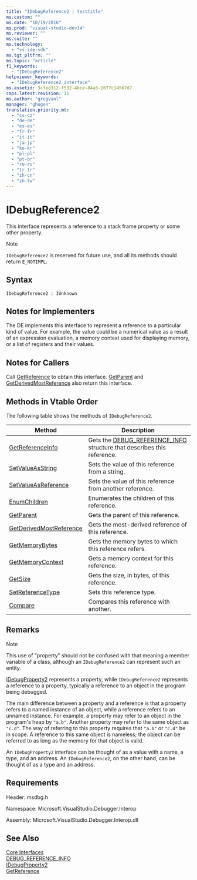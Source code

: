 ```yaml
---
title: "IDebugReference2 | testtitle"
ms.custom: ""
ms.date: "10/19/2016"
ms.prod: "visual-studio-dev14"
ms.reviewer: ""
ms.suite: ""
ms.technology: 
  - "vs-ide-sdk"
ms.tgt_pltfrm: ""
ms.topic: "article"
f1_keywords: 
  - "IDebugReference2"
helpviewer_keywords: 
  - "IDebugReference2 interface"
ms.assetid: 3cfed312-f532-4bce-84a5-1677c14567d7
caps.latest.revision: 11
ms.author: "gregvanl"
manager: "ghogen"
translation.priority.mt: 
  - "cs-cz"
  - "de-de"
  - "es-es"
  - "fr-fr"
  - "it-it"
  - "ja-jp"
  - "ko-kr"
  - "pl-pl"
  - "pt-br"
  - "ru-ru"
  - "tr-tr"
  - "zh-cn"
  - "zh-tw"
---
```

# IDebugReference2
This interface represents a reference to a stack frame property or some other property.  
  
> [!NOTE]
>  `IDebugReference2` is reserved for future use, and all its methods should return `E_NOTIMPL`.  
  
## Syntax  
  
```  
IDebugReference2 : IUnknown  
```  
  
## Notes for Implementers  
 The DE implements this interface to represent a reference to a particular kind of value. For example, the value could be a numerical value as a result of an expression evaluation, a memory context used for displaying memory, or a list of registers and their values.  
  
## Notes for Callers  
 Call [GetReference](../extensibility-debugger-reference/idebugproperty2--getreference.md) to obtain this interface. [GetParent](../extensibility-debugger-reference/idebugreference2--getparent.md) and [GetDerivedMostReference](../extensibility-debugger-reference/idebugreference2--getderivedmostreference.md) also return this interface.  
  
## Methods in Vtable Order  
 The following table shows the methods of `IDebugReference2`.  
  
|Method|Description|  
|------------|-----------------|  
|[GetReferenceInfo](../extensibility-debugger-reference/idebugreference2--getreferenceinfo.md)|Gets the [DEBUG_REFERENCE_INFO](../extensibility-debugger-reference/debug_reference_info.md) structure that describes this reference.|  
|[SetValueAsString](../extensibility-debugger-reference/idebugreference2--setvalueasstring.md)|Sets the value of this reference from a string.|  
|[SetValueAsReference](../extensibility-debugger-reference/idebugreference2--setvalueasreference.md)|Sets the value of this reference from another reference.|  
|[EnumChildren](../extensibility-debugger-reference/idebugreference2--enumchildren.md)|Enumerates the children of this reference.|  
|[GetParent](../extensibility-debugger-reference/idebugreference2--getparent.md)|Gets the parent of this reference.|  
|[GetDerivedMostReference](../extensibility-debugger-reference/idebugreference2--getderivedmostreference.md)|Gets the most-derived reference of this reference.|  
|[GetMemoryBytes](../extensibility-debugger-reference/idebugreference2--getmemorybytes.md)|Gets the memory bytes to which this reference refers.|  
|[GetMemoryContext](../extensibility-debugger-reference/idebugreference2--getmemorycontext.md)|Gets a memory context for this reference.|  
|[GetSize](../extensibility-debugger-reference/idebugreference2--getsize.md)|Gets the size, in bytes, of this reference.|  
|[SetReferenceType](../extensibility-debugger-reference/idebugreference2--setreferencetype.md)|Sets this reference type.|  
|[Compare](../extensibility-debugger-reference/idebugreference2--compare.md)|Compares this reference with another.|  
  
## Remarks  
  
> [!NOTE]
>  This use of "property" should not be confused with that meaning a member variable of a class, although an `IDebugReference2` can represent such an entity.  
  
 [IDebugProperty2](../extensibility-debugger-reference/idebugproperty2.md) represents a property, while `IDebugReference2` represents a reference to a property, typically a reference to an object in the program being debugged.  
  
 The main difference between a property and a reference is that a property refers to a named instance of an object, while a reference refers to an unnamed instance. For example, a property may refer to an object in the program's heap by `"a.b"`. Another property may refer to the same object as `"c.d"`. The way of referring to this property requires that `"a.b"` or `"c.d"` be in scope. A reference to this same object is nameless; the object can be referred to as long as the memory for that object is valid.  
  
 An `IDebugProperty2` interface can be thought of as a value with a name, a type, and an address. An `IDebugReference2`, on the other hand, can be thought of as a type and an address.  
  
## Requirements  
 Header: msdbg.h  
  
 Namespace: Microsoft.VisualStudio.Debugger.Interop  
  
 Assembly: Microsoft.VisualStudio.Debugger.Interop.dll  
  
## See Also  
 [Core Interfaces](../extensibility-debugger-reference/core-interfaces.md)   
 [DEBUG_REFERENCE_INFO](../extensibility-debugger-reference/debug_reference_info.md)   
 [IDebugProperty2](../extensibility-debugger-reference/idebugproperty2.md)   
 [GetReference](../extensibility-debugger-reference/idebugproperty2--getreference.md)
